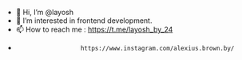 - 👋 Hi, I’m @layosh
- 👀 I’m interested in frontend development.
- 📫 How to reach me : https://t.me/layosh_by_24
-                       https://www.instagram.com/alexius.brown.by/

<!---
layosh/layosh is a ✨ special ✨ repository because its `README.md` (this file) appears on your GitHub profile.
You can click the Preview link to take a look at your changes.
--->
